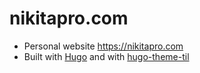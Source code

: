 # nikitapro.com

- Personal website https://nikitapro.com
- Built with [Hugo](https://gohugo.io/) and with [hugo-theme-til](https://github.com/michenriksen/hugo-theme-til)